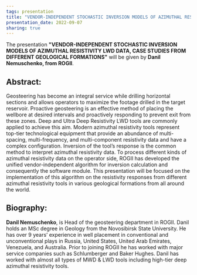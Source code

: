 ```yaml
---
tags: presentation 
title: "VENDOR-INDEPENDENT STOCHASTIC INVERSION MODELS OF AZIMUTHAL RESISTIVITY LWD DATA, CASE STUDIES FROM DIFFERENT GEOLOGICAL FORMATIONS (Supriya Sinha, Halliburton)"
presentation_date: 2022-09-07
sharing: true 
---
```

The presentation **"VENDOR-INDEPENDENT STOCHASTIC INVERSION MODELS OF AZIMUTHAL RESISTIVITY LWD DATA, CASE STUDIES FROM DIFFERENT GEOLOGICAL FORMATIONS"** will be given by **Danil Nemuschenko, from ROGII**.
 
## Abstract:

Geosteering has become an integral service while drilling horizontal sections and allows operators to maximize the footage drilled in the target reservoir. Proactive geosteering is an effective method of placing the wellbore at desired intervals and proactively responding to prevent exit from these zones. Deep and Ultra Deep Resistivity LWD tools are commonly applied to achieve this aim. Modern azimuthal resistivity tools represent top-tier technological equipment that provide an abundance of multi-spacing, multi-frequency, and multi-component resistivity data and have a complex configuration. Inversion of the tool’s response is the common method to interpret azimuthal resistivity data. To process different kinds of azimuthal resistivity data on the operator side, ROGII has developed the unified vendor-independent algorithm for inversion calculation and consequently the software module. This presentation will be focused on the implementation of this algorithm on the resistivity responses from different azimuthal resistivity tools in various geological formations from all around the world.




## Biography:

**Danil Nemuschenko**, is Head of the geosteering department in ROGII. Danil holds an MSc degree in Geology from the Novosibirsk State University. He has over 9 years’ experience in well placement in conventional and unconventional plays in Russia, United States, United Arab Emirates, Venezuela, and Australia. Prior to joining ROGII he has worked with major service companies such as Schlumberger and Baker Hughes. Danil has worked with almost all types of MWD & LWD tools including high-tier deep azimuthal resistivity tools.